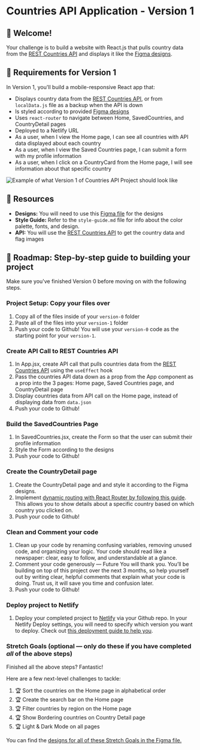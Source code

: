 # Countries API Application - Version 1

## 👋 Welcome!

Your challenge is to build a website with React.js that pulls country data from the [REST Countries API](https://restcountries.com) and displays it like the [Figma designs](https://www.figma.com/design/YuEMNteoQic0h6RRiYprpV/Countries-API-Project?node-id=0-1).

## 🎯 Requirements for Version 1

In Version 1, you'll build a mobile-responsive React app that:

- Displays country data from the [REST Countries API](https://restcountries.com), or from `localData.js` file as a backup when the API is down
- Is styled according to provided [Figma designs](https://www.figma.com/design/YuEMNteoQic0h6RRiYprpV/Countries-API-Project?node-id=0-1)
- Uses `react-router` to navigate between Home, SavedCountries, and CountryDetail pages
- Deployed to a Netlify URL
- As a user, when I view the Home page, I can see all countries with API data displayed about each country
- As a user, when I view the Saved Countries page, I can submit a form with my profile information
- As a user, when I click on a CountryCard from the Home page, I will see information about that specific country

![Example of what Version 1 of Countries API Project should look like](https://github.com/user-attachments/assets/79094b58-6856-4491-8fa5-0a394f85f0b9)


## 🔗 Resources

- **Designs:** You will need to use this [Figma file](https://www.figma.com/design/YuEMNteoQic0h6RRiYprpV/Countries-API-Project?node-id=0-1) for the designs
- **Style Guide:** Refer to the `style-guide.md` file for info about the color palette, fonts, and design.
- **API:** You will use the [REST Countries API](https://restcountries.com) to get the country data and flag images

## 🚀 Roadmap: Step-by-step guide to building your project
Make sure you've finished Version 0 before moving on with the following steps.

### Project Setup: Copy your files over 
1. Copy all of the files inside of your `version-0` folder
2. Paste all of the files into your `version-1` folder
3. Push your code to Github! You will use your `version-0` code as the starting point for your `version-1`. 

### Create API Call to REST Countries API
1. In App.jsx, create API call that pulls countries data from the [REST Countries API](https://restcountries.com) using the `useEffect` hook
2. Pass the countries API data down as a prop from the App component as a prop into the 3 pages: Home page, Saved Countries page, and CountryDetail page
3. Display countries data from API call on the Home page, instead of displaying data from `data.json`
4. Push your code to Github!

### Build the SavedCountries Page
1. In SavedCountries.jsx, create the Form so that the user can submit their profile information
2. Style the Form according to the designs
3. Push your code to Github!

### Create the CountryDetail page
1. Create the CountryDetail page and and style it according to the Figma designs.
2. Implement [dynamic routing with React Router by following this guide](https://docs.google.com/document/d/18jxCUA0bebCyYaIHy8aaKMgOQH4w5-b-iCGDWpV4K4M/edit?tab=t.f13uxxkk1u49#heading=h.k4m41u3ojj4d). This allows you to show details about a specific country based on which country you clicked on. 
3. Push your code to Github!

### Clean and Comment your code 
1. Clean up your code by renaming confusing variables, removing unused code, and organizing your logic. Your code should read like a newspaper: clear, easy to follow, and understandable at a glance.
2. Comment your code generously — Future You will thank you. You’ll be building on top of this project over the next 3 months, so help yourself out by writing clear, helpful comments that explain what your code is doing. Trust us, it will save you time and confusion later.
3. Push your code to Github!

### Deploy project to Netlify
1. Deploy your completed project to [Netlify](https://www.netlify.com/) via your Github repo. In your Netlify Deploy settings, you will need to specify which version you want to deploy. Check out [this deployment guide to help you](https://docs.google.com/document/d/18jxCUA0bebCyYaIHy8aaKMgOQH4w5-b-iCGDWpV4K4M/edit?tab=t.jnwta4jrhylr#heading=h.scmsi7a6s9yz).

### Stretch Goals (optional — only do these if you have completed _all_ of the above steps)

Finished all the above steps? Fantastic! 

Here are a few next-level challenges to tackle:
1. 🏆 Sort the countries on the Home page in alphabetical order
2. 🏆 Create the search bar on the Home page
3. 🏆 Filter countries by region on the Home page
4. 🏆 Show Bordering countries on Country Detail page
5. 🏆 Light & Dark Mode on all pages

You can find the [designs for all of these Stretch Goals in the Figma file.](https://www.figma.com/design/YuEMNteoQic0h6RRiYprpV/Countries-API-Project?node-id=1032-2&p=f&t=63CpCVNtkWIFmrAK-0) 
